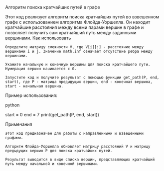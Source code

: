 Алгоритм поиска кратчайших путей в графе

Этот код реализует алгоритм поиска кратчайших путей во взвешенном графе с использованием алгоритма Флойда-Уоршелла. Он находит кратчайшие расстояния между всеми парами вершин в графе и позволяет получить сам кратчайший путь между заданными вершинами.
Как использовать

    Определите матрицу смежности V, где V[i][j] - расстояние между вершинами i и j. Значение math.inf означает отсутствие ребра между вершинами.

    Укажите начальную и конечную вершины для поиска кратчайшего пути. Нумерация вершин начинается с 0.

    Запустите код и получите результат с помощью функции get_path(P, end, start), где P - матрица предыдущих вершин, end - конечная вершина, start - начальная вершина.

Пример использования:

python

start = 0
end = 7
print(get_path(P, end, start))

Примечания

    Этот код предназначен для работы с направленными и взвешенными графами.

    Алгоритм Флойда-Уоршелла обновляет матрицу расстояний V и матрицу предыдущих вершин P для поиска кратчайших путей.

    Результат выводится в виде списка вершин, представляющих кратчайший путь между начальной и конечной вершинами.